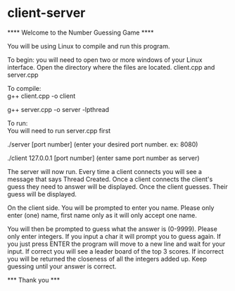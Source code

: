 # client-server

**** Welcome to the Number Guessing Game ****

You will be using Linux to compile and run this program.

To begin: you will need to open two or more windows of your Linux interface.
Open the directory where the files are located. client.cpp and server.cpp

To compile: 
<br />
g++ client.cpp -o client 

g++ server.cpp -o server -lpthread

To run:
<br />
You will need to run server.cpp first

./server [port number] (enter your desired port number. ex: 8080)

./client 127.0.0.1 [port number] (enter same port number as server)

The server will now run. Every time a client connects you will see a message that says
Thread Created. Once a client connects the client's guess they need to answer will be
displayed. Once the client guesses. Their guess will be displayed.

On the client side. You will be prompted to enter you name. Please only enter (one) name,
first name only as it will only accept one name. 

You will then be prompted to guess what the answer is (0-9999). Please only enter 
integers. If you input a char it will prompt you to guess again. If you just press ENTER
the program will move to a new line and wait for your input.  If correct you will see a 
leader board of the top 3 scores. If incorrect you will be returned the closeness of all
the integers added up. Keep guessing until your answer is correct. 

*** Thank you ***
